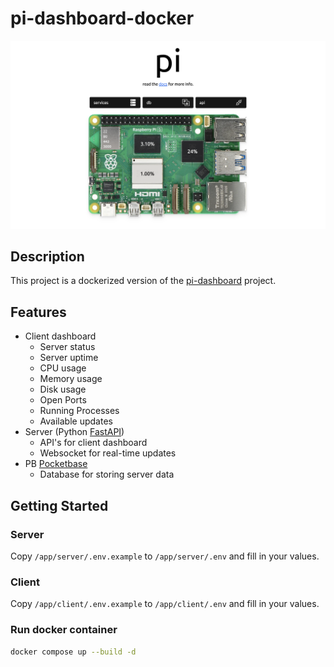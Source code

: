 # pi-dashboard-docker

![image](/pi-dashboard.png)

## Description

This project is a dockerized version of the [pi-dashboard](https://github.com/engageintellect/pi) project.

## Features

- Client dashboard
  - Server status
  - Server uptime
  - CPU usage
  - Memory usage
  - Disk usage
  - Open Ports
  - Running Processes
  - Available updates
- Server (Python [FastAPI](https://fastapi.tiangolo.com/))
  - API's for client dashboard
  - Websocket for real-time updates
- PB [Pocketbase](https://pocketbase.io)
  - Database for storing server data

## Getting Started

### Server

Copy `/app/server/.env.example` to `/app/server/.env` and fill in your values.

### Client

Copy `/app/client/.env.example` to `/app/client/.env` and fill in your values.

### Run docker container

```bash
docker compose up --build -d
```
